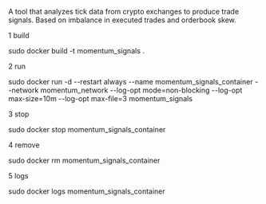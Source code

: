 A tool that analyzes tick data from crypto exchanges to produce trade signals.
Based on imbalance in executed trades and orderbook skew. 

1 build

sudo docker build -t momentum_signals .

2 run

sudo docker run -d --restart always --name momentum_signals_container --network momentum_network --log-opt mode=non-blocking --log-opt max-size=10m --log-opt max-file=3 momentum_signals

3 stop

sudo docker stop momentum_signals_container
    
4 remove

sudo docker rm momentum_signals_container

5 logs

sudo docker logs momentum_signals_container
